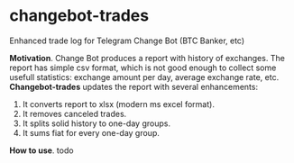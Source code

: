 # changebot-trades
Enhanced trade log for Telegram Change Bot (BTC Banker, etc)

**Motivation**.
Change Bot produces a report with history of exchanges.
The report has simple csv format, which is not good enough to collect some usefull statistics: exchange amount per day, average exchange rate, etc.
**Changebot-trades** updates the report with several enhancements:
1. It converts report to xlsx (modern ms excel format).
2. It removes canceled trades.
2. It splits solid history to one-day groups.
3. It sums fiat for every one-day group.

**How to use**.
todo
